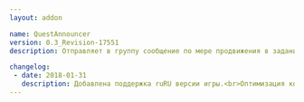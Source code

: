```yaml
---
layout: addon

name: QuestAnnouncer
version: 0.3_Revision-17551
description: Отправляет в группу сообщение по мере продвижения в задании. 

changelog:
 - date: 2018-01-31
   description: Добавлена поддержка ruRU версии игры.<br>Оптимизация кода.<br>Исправление ошибок.
---
```

